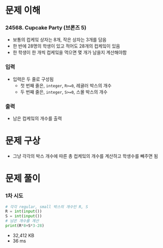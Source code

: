 # 문제 이해
### 24568. Cupcake Party (브론즈 5)
* 보통의 컵케잌 상자는 8개, 작은 상자는 3개를 담음
* 한 반에 28명의 학생이 있고 적어도 28개의 컵케잌이 있음
* 한 학생이 한 개씩 컵케잌을 먹으면 몇 개가 남을지 계산해야함
### 입력
* 입력은 두 줄로 구성됨
  * 첫 번째 줄은, ```integer```, ```R>=0```, 레귤러 박스의 개수
  * 두 번째 줄은, ```integer```, ```S>=0```, 스몰 박스의 개수
### 출력
* 남은 컵케잌의 개수를 출력
# 문제 구상
* 그냥 각각의 박스 개수에 따른 총 컵케잌의 개수를 계산하고 학생수를 빼주면 됨
# 문제 풀이
### 1차 시도
```python
# 각각 regular, small 박스의 개수인 R, S
R = int(input())
S = int(input())
# 남은 개수를 계산
print(R*8+S*3-28)
```
* 32,412 KB
* 36 ms